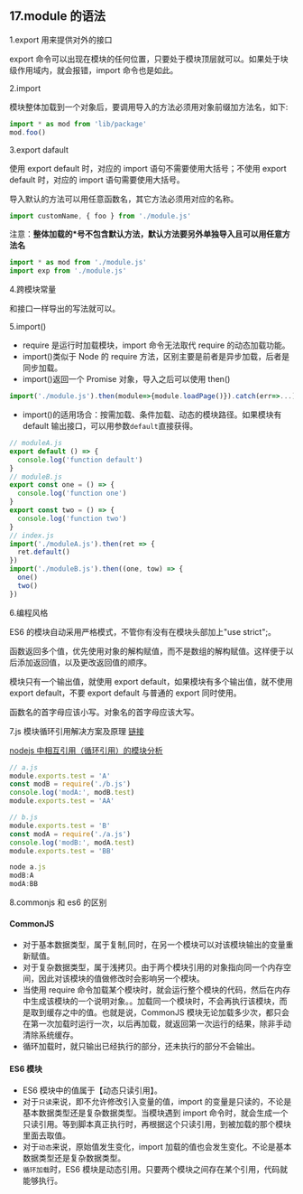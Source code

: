 ## 17.module 的语法

1.export 用来提供对外的接口

export 命令可以出现在模块的任何位置，只要处于模块顶层就可以。如果处于块级作用域内，就会报错，import 命令也是如此。

2.import

模块整体加载到一个对象后，要调用导入的方法必须用对象前缀加方法名，如下:

```js
import * as mod from 'lib/package'
mod.foo()
```

3.export dafault

使用 export default 时，对应的 import 语句不需要使用大括号；不使用 export default 时，对应的 import 语句需要使用大括号。

导入默认的方法可以用任意函数名，其它方法必须用对应的名称。

```js
import customName, { foo } from './module.js'
```

注意：**整体加载的\*号不包含默认方法，默认方法要另外单独导入且可以用任意方法名**

```js
import * as mod from './module.js'
import exp from './module.js'
```

4.跨模块常量

和接口一样导出的写法就可以。

5.import()

- require 是运行时加载模块，import 命令无法取代 require 的动态加载功能。
- import()类似于 Node 的 require 方法，区别主要是前者是异步加载，后者是同步加载。
- import()返回一个 Promise 对象，导入之后可以使用 then()

```js
import('./module.js').then(module=>{module.loadPage()}).catch(err=>...)
```

- import()的适用场合：按需加载、条件加载、动态的模块路径。如果模块有 default 输出接口，可以用参数`default`直接获得。

```js
// moduleA.js
export default () => {
  console.log('function default')
}
// moduleB.js
export const one = () => {
  console.log('function one')
}
export const two = () => {
  console.log('function two')
}
// index.js
import('./moduleA.js').then(ret => {
  ret.default()
})
import('./moduleB.js').then((one, tow) => {
  one()
  two()
})
```

6.编程风格

ES6 的模块自动采用严格模式，不管你有没有在模块头部加上"use strict";。

函数返回多个值，优先使用对象的解构赋值，而不是数组的解构赋值。这样便于以后添加返回值，以及更改返回值的顺序。

模块只有一个输出值，就使用 export default，如果模块有多个输出值，就不使用 export default，不要 export default 与普通的 export 同时使用。

函数名的首字母应该小写。对象名的首字母应该大写。

7.js 模块循环引用解决方案及原理 [链接](https://www.jianshu.com/p/5006083cf3fe)

[nodejs 中相互引用（循环引用）的模块分析](https://www.cnblogs.com/surfer/p/10272756.html)

```js
// a.js
module.exports.test = 'A'
const modB = require('./b.js')
console.log('modA:', modB.test)
module.exports.test = 'AA'
```

```js
// b.js
module.exports.test = 'B'
const modA = require('./a.js')
console.log('modB:', modA.test)
module.exports.test = 'BB'
```

```js
node a.js
modB:A
modA:BB
```

8.commonjs 和 es6 的区别

#### CommonJS

- 对于基本数据类型，属于复制,同时，在另一个模块可以对该模块输出的变量重新赋值。
- 对于复杂数据类型，属于浅拷贝。由于两个模块引用的对象指向同一个内存空间，因此对该模块的值做修改时会影响另一个模块。
- 当使用 require 命令加载某个模块时，就会运行整个模块的代码，然后在内存中生成该模块的一个说明对象。。加载同一个模块时，不会再执行该模块，而是取到缓存之中的值。也就是说，CommonJS 模块无论加载多少次，都只会在第一次加载时运行一次，以后再加载，就返回第一次运行的结果，除非手动清除系统缓存。
- 循环加载时，就只输出已经执行的部分，还未执行的部分不会输出。

#### ES6 模块

- ES6 模块中的值属于【动态只读引用】。
- 对于`只读`来说，即不允许修改引入变量的值，import 的变量是只读的，不论是基本数据类型还是复杂数据类型。当模块遇到 import 命令时，就会生成一个只读引用。等到脚本真正执行时，再根据这个只读引用，到被加载的那个模块里面去取值。
- 对于`动态`来说，原始值发生变化，import 加载的值也会发生变化。不论是基本数据类型还是复杂数据类型。
- `循环加载`时，ES6 模块是动态引用。只要两个模块之间存在某个引用，代码就能够执行。
